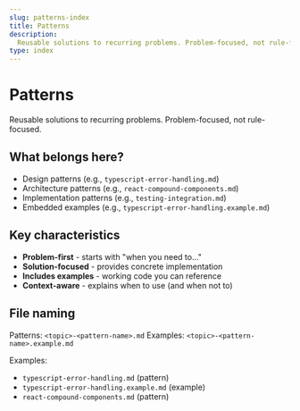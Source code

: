 ```yaml
---
slug: patterns-index
title: Patterns
description:
  Reusable solutions to recurring problems. Problem-focused, not rule-focused
type: index
---
```


# Patterns

Reusable solutions to recurring problems. Problem-focused, not rule-focused.

## What belongs here?

- Design patterns (e.g., `typescript-error-handling.md`)
- Architecture patterns (e.g., `react-compound-components.md`)
- Implementation patterns (e.g., `testing-integration.md`)
- Embedded examples (e.g., `typescript-error-handling.example.md`)

## Key characteristics

- **Problem-first** - starts with "when you need to..."
- **Solution-focused** - provides concrete implementation
- **Includes examples** - working code you can reference
- **Context-aware** - explains when to use (and when not to)

## File naming

Patterns: `<topic>-<pattern-name>.md` Examples:
`<topic>-<pattern-name>.example.md`

Examples:

- `typescript-error-handling.md` (pattern)
- `typescript-error-handling.example.md` (example)
- `react-compound-components.md` (pattern)
